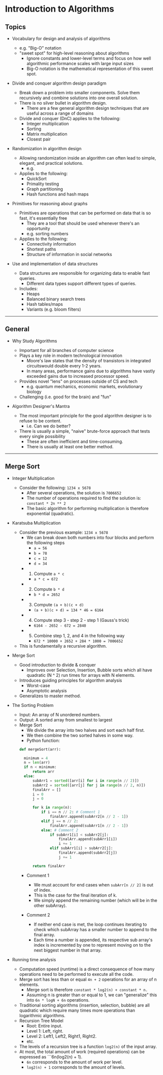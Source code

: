# Introduction to Algorithms

## Topics

- Vocabulary for design and analysis of algorithms
  - e.g. "Big-O" notation
  - "sweet spot" for high-level reasoning about algorithms
    - Ignore constants and lower-level terms and focus on how well algorithmic performance scales with large input sizes
    - Big-O notation is the mathematical representation of this sweet spot.

- Divide and conquer algorithm design paradigm
  - Break down a problem into smaller components.  Solve them recursively and combine solutions into one overall solution.
  - There is no silver bullet in algorithm design.
    - There are a few general algorithm design techniques that are useful across a range of domains
  - Divide and conquer (DnC) applies to the following:
    - Integer multiplication
    - Sorting
    - Matrix multiplication
    - Closest pair

- Randomization in algorithm design
  - Allowing randomization inside an algorithm can often lead to simple, elegant, and practical solutions.
    - e.g.
  - Applies to the following:
    - QuickSort
    - Primality testing
    - Graph partitioning
    - Hash functions and hash maps

- Primitives for reasoning about graphs
  - Primitives are operations that can be performed on data that is so fast, it's essentially free
    - They are a tool that should be used whenever there's an opportunity
    - e.g. sorting numbers
  - Applies to the following:
    - Connectivity information
    - Shortest paths
    - Structure of information in social networks

- Use and implementation of data structures
  - Data structures are responsible for organizing data to enable fast queries.
    - Different data types support different types of queries.
  - Includes:
    - Heaps
    - Balanced binary search trees
    - Hash tables/maps
    - Variants (e.g. bloom filters)

---

## General

- Why Study Algorithms
  - Important for all branches of computer science
  - Plays a key role in modern technological innovation
    - Moore's law states that the density of transistors in integrated circuitswould double every 1-2 years.
    - In many areas, performance gains due to algorithms have vastly exceeded gains due to increased processor speed.
  - Provides novel "lens" on processes outside of CS and tech
    - e.g. quantum mechanics, economic markets, evolutionary biology
  - Challenging (i.e. good for the brain) and "fun"

- Algorithm Designer's Mantra
  - The most important principle for the good algorithm designer is to refuse to be content.
    - i.e. Can we do better?
  - There is usually a simple, "naive" brute-force approach that tests every single possibility
    - These are often inefficient and time-consuming.
    - There is usually at least one better method.

---

## Merge Sort

- Integer Multiplication
  - Consider the following: ```1234 x 5678```
    - After several operations, the solution is ```7006652```
    - The number of operations required to find the solution is: ```constant * 2n ** 2```
    - The basic algorithm for performing multiplication is therefore exponential (quadratic).

- Karatsuba Multiplication
  - Consider the previous example: ```1234 x 5678```
    - We can break down both numbers into four blocks and perform the following steps
      - ```a = 56```
      - ```b = 78```
      - ```c = 12```
      - ```d = 34```
    - 1. Compute ```a * c```
      - ```a * c = 672```
    - 2. Compute ```b * d```
      - ```b * d = 2652```
    - 3. Compute ```(a + b)(c + d)```
      - ```(a + b)(c + d) = 134 * 46 = 6164```
    - 4. Compute step 3 - step 2 - step 1 (Gauss's trick)
      - ```6164 - 2652 - 672 = 2840```
    - 5. Combine step 1, 2, and 4 in the following way
      - ```672 * 10000 + 2652 + 284 * 1000 = 7006652```
  - This is fundamentally a recursive algorithm.
  
- Merge Sort
  - Good introduction to divide & conquer
    - Improves over Selection, Insertion, Bubble sorts which all have quadratic (N ^ 2) run times for arrays with N elements.
  - Introduces guiding principles for algorithm analysis
    - Worst-case
    - Asymptotic analysis
  - Generalizes to master method.

- The Sorting Problem
  - Input: An array of N unordered numbers.
  - Output: A sorted array from smallest to largest
  - Merge Sort
    - We divide the array into two halves and sort each half first.
    - We then combine the two sorted halves in some way.
    - Python function:
    ```python
    def mergeSort(arr):
    
      minimum = 4
      n = len(arr)
      if n < minimum:
          return arr
      else:
          subArr1 = sorted([arr[i] for i in range(n // 2)])
          subArr2 = sorted([arr[j] for j in range(n // 2, n)])
          finalArr = []
          i = 0
          j = 0

          for k in range(n):
              if i == n // 2: # Comment 1
                  finalArr.append(subArr2[n // 2 - 1])
              elif j == n // 2:
                  finalArr.append(subArr1[n // 2 - 1])
              else: # Comment 2
                  if subArr1[i] < subArr2[j]:
                      finalArr.append(subArr1[i])
                      i += 1
                  elif subArr1[i] > subArr2[j]:
                      finalArr.append(subArr2[j])
                      j += 1

          return finalArr
    ```
      - Comment 1
        - We must account for end cases when ```subArr[n // 2]``` is out of index.
        - This is the case for the final iteration of k.
        - We simply append the remaining number (which will be in the other subArray).
      
      - Comment 2
        - If neither end case is met, the loop continues iterating to check which subArray has a smaller number to append to the final array.
        - Each time a number is appended, its respective sub array's index is incremented by one to represent moving on to the next biggest number in that array.
  
- Running time analysis
  - Computation speed (runtime) is a direct consequence of how many operations need to be performed to execute all the code.
  - Merge sort has less than or equal ```4n + 2``` operations for an array of n elements.
    - Merge sort is therefore ```constant * log2(n) + constant * n.```
    - Assuming n is greater than or equal to 1, we can "generalize" this into ```6n * logN + 6n``` operations.
  - Traditional sorting algorithms (insertion, selection, bubble) are all quadratic which require many times more operations than logarithmic algorithms.
  - Recursion Tree Model
    - Root:  Entire input.
    - Level 1:  Left, right.
    - Level 2:  Left1, Left2, Right1, Right2.
    - etc.
  - The levels of a recursion tree is a function ```log2(n)``` of the input array.
  - At most, the total amount of work (required operations) can be expressed as ```6n(log2(n) + 1).
    - ```6n``` corresponds to the amount of work per level.
    - ```log2(n) + 1``` corresponds to the amount of levels.
